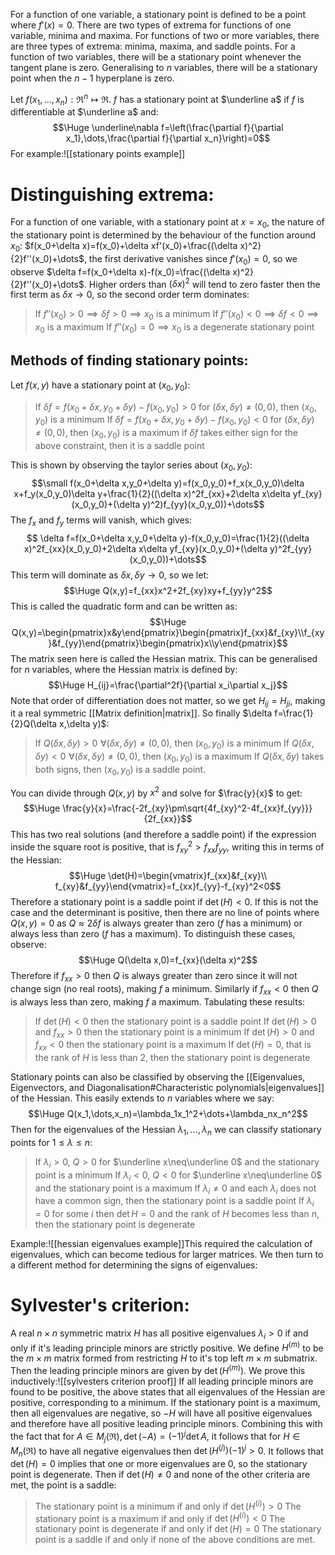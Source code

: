 
For a function of one variable, a stationary point is defined to be a point where $f'(x)=0$. There are two types of extrema for functions of one variable, minima and maxima. For functions of two or more variables, there are three types of extrema: minima, maxima, and saddle points. For a function of two variables, there will be a stationary point whenever the tangent plane is zero. Generalising to $n$ variables, there will be a stationary point when the $n-1$ hyperplane is zero.

Let $f(x_1,\dots,x_n):\Re^n\mapsto\Re$. $f$ has a stationary point at $\underline a$ if $f$ is differentiable at $\underline a$ and:$$\Huge \underline\nabla f=\left(\frac{\partial f}{\partial x_1},\dots,\frac{\partial f}{\partial x_n}\right)=0$$For example:![[stationary points example]]
# Distinguishing extrema:

For a function of one variable, with a stationary point at $x=x_0$, the nature of the stationary point is determined by the behaviour of the function around $x_0$: $f(x_0+\delta x)=f(x_0)+\delta xf'(x_0)+\frac{(\delta x)^2}{2}f''(x_0)+\dots$, the first derivative vanishes since $f'(x_0)=0$, so we observe $\delta f=f(x_0+\delta x)-f(x_0)=\frac{(\delta x)^2}{2}f''(x_0)+\dots$. Higher orders than $(\delta x)^2$ will tend to zero faster then the first term as $\delta x\to 0$, so the second order term dominates:
> If $f''(x_0)>0\implies\delta f>0\implies x_0$ is a minimum
> If $f''(x_0)<0\implies\delta f<0\implies x_0$ is a maximum
> If $f''(x_0)=0\implies x_0$ is a degenerate stationary point

## Methods of finding stationary points:
Let $f(x,y)$ have a stationary point at $(x_0,y_0)$:
>If $\delta f=f(x_0+\delta x,y_0+\delta y)-f(x_0,y_0)>0$ for $(\delta x,\delta y)\neq(0,0)$, then $(x_0,y_0)$ is a minimum
>If $\delta f=f(x_0+\delta x,y_0+\delta y)-f(x_0,y_0)<0$ for $(\delta x,\delta y)\neq(0,0)$, then $(x_0,y_0)$ is a maximum
>if $\delta f$ takes either sign for the above constraint, then it is a saddle point

This is shown by observing the taylor series about $(x_0,y_0)$:$$\small f(x_0+\delta x,y_0+\delta y)=f(x_0,y_0)+f_x(x_0,y_0)\delta x+f_y(x_0,y_0)\delta y+\frac{1}{2}((\delta x)^2f_{xx}+2\delta x\delta yf_{xy}(x_0,y_0)+(\delta y)^2)f_{yy}(x_0,y_0))+\dots$$The $f_x$ and $f_y$ terms will vanish, which gives:$$ \delta f=f(x_0+\delta x,y_0+\delta y)-f(x_0,y_0)=\frac{1}{2}((\delta x)^2f_{xx}(x_0,y_0)+2\delta x\delta yf_{xy}(x_0,y_0)+(\delta y)^2f_{yy}(x_0,y_0))+\dots$$This term will dominate as $\delta x,\delta y\to 0$, so we let:$$\Huge Q(x,y)=f_{xx}x^2+2f_{xy}xy+f_{yy}y^2$$This is called the quadratic form and can be written as:$$\Huge Q(x,y)=\begin{pmatrix}x&y\end{pmatrix}\begin{pmatrix}f_{xx}&f_{xy}\\f_{xy}&f_{yy}\end{pmatrix}\begin{pmatrix}x\\y\end{pmatrix}$$The matrix seen here is called the Hessian matrix. This can be generalised for $n$ variables, where the Hessian matrix is defined by:$$\Huge H_{ij}=\frac{\partial^2f}{\partial x_i\partial x_j}$$Note that order of differentiation does not matter, so we get $H_{ij}=H_{ji}$, making it a real symmetric [[Matrix definition|matrix]]. So finally $\delta f=\frac{1}{2}Q(\delta x,\delta y)$:
>If $Q(\delta x,\delta y)>0\,\,\forall(\delta x,\delta y)\neq (0,0)$, then $(x_0,y_0)$ is a minimum
>If $Q(\delta x,\delta y)<0\,\,\forall(\delta x,\delta y)\neq (0,0)$, then $(x_0,y_0)$ is a maximum
>If $Q(\delta x,\delta y)$ takes both signs, then $(x_0,y_0)$ is a saddle point.

You can divide through $Q(x,y)$ by $x^2$ and solve for $\frac{y}{x}$ to get:$$\Huge \frac{y}{x}=\frac{-2f_{xy}\pm\sqrt{4f_{xy}^2-4f_{xx}f_{yy}}}{2f_{xx}}$$This has two real solutions (and therefore a saddle point) if the expression inside the square root is positive, that is $f_{xy}^2>f_{xx}f_{yy}$, writing this in terms of the Hessian:$$\Huge \det(H)=\begin{vmatrix}f_{xx}&f_{xy}\\ f_{xy}&f_{yy}\end{vmatrix}=f_{xx}f_{yy}-f_{xy}^2<0$$Therefore a stationary point is a saddle point if $\det(H)<0$. If this is not the case and the determinant is positive, then there are no line of points where $Q(x,y)=0$ as $Q\approx 2\delta f$ is always greater than zero ($f$ has a minimum) or always less than zero ($f$ has a maximum). To distinguish these cases, observe:$$\Huge Q(\delta x,0)=f_{xx}(\delta x)^2$$Therefore if $f_{xx}>0$ then $Q$ is always greater than zero since it will not change sign (no real roots), making $f$ a minimum. Similarly if $f_{xx}<0$ then $Q$ is always less than zero, making $f$ a maximum. Tabulating these results:
> If $\det(H)<0$ then the stationary point is a saddle point
> If $\det(H)>0$ and $f_{xx}>0$ then the stationary point is a minimum
> If $\det(H)>0$ and $f_{xx}<0$ then the stationary point is a maximum
> If $\det(H)=0$, that is the rank of $H$ is less than $2$, then the stationary point is degenerate

Stationary points can also be classified by observing the [[Eigenvalues, Eigenvectors, and Diagonalisation#Characteristic polynomials|eigenvalues]] of the Hessian. This easily extends to $n$ variables where we say:$$\Huge Q(x_1,\dots,x_n)=\lambda_1x_1^2+\dots+\lambda_nx_n^2$$Then for the eigenvalues of the Hessian $\lambda_1,\dots,\lambda_n$ we can classify stationary points for $1\leq\lambda\leq n$:
> If $\lambda_i>0$, $Q>0$ for $\underline x\neq\underline 0$ and the stationary point is a minimum
> If $\lambda_i<0$, $Q<0$ for $\underline x\neq\underline 0$ and the stationary point is a maximum
> If $\lambda_i\neq0$ and each $\lambda_i$ does not have a common sign, then the stationary point is a saddle point
> If $\lambda_i=0$ for some $i$ then $\det H=0$ and the rank of $H$ becomes less than $n$, then the stationary point is degenerate

Example:![[hessian eigenvalues example]]This required the calculation of eigenvalues, which can become tedious for larger matrices. We then turn to a different method for determining the signs of eigenvalues:

# Sylvester's criterion:

A real $n\times n$ symmetric matrix $H$ has all positive eigenvalues $\lambda_i>0$ if and only if it's leading principle minors are strictly positive. We define $H^{(m)}$ to be the $m\times m$ matrix formed from restricting $H$ to it's top left $m\times m$ submatrix. Then the leading principle minors are given by $\det(H^{(m)})$. We prove this inductively:![[sylvesters criterion proof]]
If all leading principle minors are found to be positive, the above states that all eigenvalues of the Hessian are positive, corresponding to a minimum. If the stationary point is a maximum, then all eigenvalues are negative, so $-H$ will have all positive eigenvalues and therefore have all positive leading principle minors. Combining this with the fact that for $A\in M_j(\Re), \det(-A)=(-1)^j\det A$, it follows that for $H\in M_n(\Re)$ to have all negative eigenvalues then $\det(H^{(j)})(-1)^j>0$. It follows that $\det(H)=0$ implies that one or more eigenvalues are $0$, so the stationary point is degenerate. Then if $\det(H)\neq0$ and none of the other criteria are met, the point is a saddle:
> The stationary point is a minimum if and only if $\det(H^{(i)})>0$
> The stationary point is a maximum if and only if $\det(H^{(i)})<0$
> The stationary point is degenerate if and only if $\det(H)=0$
> The stationary point is a saddle if and only if none of the above conditions are met.


